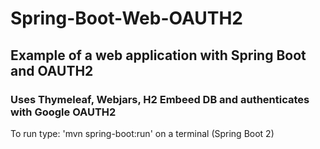 # Spring-Boot-Web-OAUTH2
## Example of a web application with Spring Boot and OAUTH2
### Uses Thymeleaf, Webjars, H2 Embeed DB and authenticates with Google OAUTH2
To run type: 'mvn spring-boot:run' on a terminal
(Spring Boot 2)
